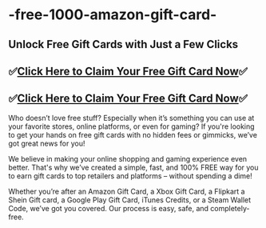 # -free-1000-amazon-gift-card-
## **Unlock Free Gift Cards with Just a Few Clicks**
## ✅[Click Here to Claim Your Free Gift Card Now](https://allgiftcards.free.nf)✅
## ✅[Click Here to Claim Your Free Gift Card Now](https://allgiftcards.free.nf)✅

Who doesn’t love free stuff? Especially when it’s something you can use at your favorite stores, online platforms, or even for gaming? If you're looking to get your hands on free gift cards with no hidden fees or gimmicks, we’ve got great news for you!

We believe in making your online shopping and gaming experience even better. That's why we’ve created a simple, fast, and 100% FREE way for you to earn gift cards to top retailers and platforms – without spending a dime!

Whether you’re after an Amazon Gift Card, a Xbox Gift Card, a Flipkart a Shein Gift card, a Google Play Gift Card, iTunes Credits, or a Steam Wallet Code, we’ve got you covered. Our process is easy, safe, and completely-free.
